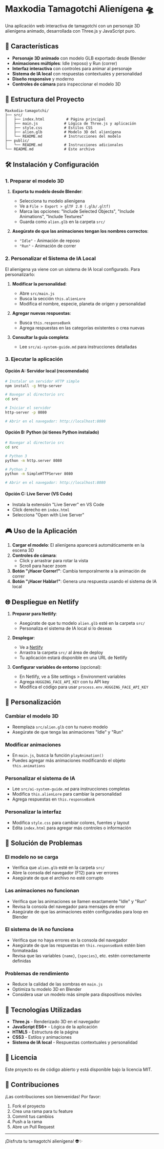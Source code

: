 # Maxkodia Tamagotchi Alienígena 🛸

Una aplicación web interactiva de tamagotchi con un personaje 3D alienígena animado, desarrollada con Three.js y JavaScript puro.

## 🚀 Características

- **Personaje 3D animado** con modelo GLB exportado desde Blender
- **Animaciones múltiples**: Idle (reposo) y Run (correr)
- **Interfaz interactiva** con controles para animar al personaje
- **Sistema de IA local** con respuestas contextuales y personalidad
- **Diseño responsive** y moderno
- **Controles de cámara** para inspeccionar el modelo 3D

## 📁 Estructura del Proyecto

```
Maxkodia-tamagotchi/
├── src/
│   ├── index.html          # Página principal
│   ├── main.js            # Lógica de Three.js y aplicación
│   ├── style.css          # Estilos CSS
│   ├── alien.glb          # Modelo 3D del alienígena
│   └── README.md          # Instrucciones del modelo
├── public/
│   └── README.md          # Instrucciones adicionales
└── README.md              # Este archivo
```

## 🛠️ Instalación y Configuración

### 1. Preparar el modelo 3D

1. **Exporta tu modelo desde Blender**:
   - Selecciona tu modelo alienígena
   - Ve a `File > Export > glTF 2.0 (.glb/.gltf)`
   - Marca las opciones: "Include Selected Objects", "Include Animations", "Include Textures"
   - Guarda como `alien.glb` en la carpeta `src/`

2. **Asegúrate de que las animaciones tengan los nombres correctos**:
   - `"Idle"` - Animación de reposo
   - `"Run"` - Animación de correr

### 2. Personalizar el Sistema de IA Local

El alienígena ya viene con un sistema de IA local configurado. Para personalizarlo:

1. **Modificar la personalidad**:
   - Abre `src/main.js`
   - Busca la sección `this.alienLore`
   - Modifica el nombre, especie, planeta de origen y personalidad

2. **Agregar nuevas respuestas**:
   - Busca `this.responseBank`
   - Agrega respuestas en las categorías existentes o crea nuevas

3. **Consultar la guía completa**:
   - Lee `src/ai-system-guide.md` para instrucciones detalladas

### 3. Ejecutar la aplicación

#### Opción A: Servidor local (recomendado)
```bash
# Instalar un servidor HTTP simple
npm install -g http-server

# Navegar al directorio src
cd src

# Iniciar el servidor
http-server -p 8080

# Abrir en el navegador: http://localhost:8080
```

#### Opción B: Python (si tienes Python instalado)
```bash
# Navegar al directorio src
cd src

# Python 3
python -m http.server 8080

# Python 2
python -m SimpleHTTPServer 8080

# Abrir en el navegador: http://localhost:8080
```

#### Opción C: Live Server (VS Code)
- Instala la extensión "Live Server" en VS Code
- Click derecho en `index.html`
- Selecciona "Open with Live Server"

## 🎮 Uso de la Aplicación

1. **Cargar el modelo**: El alienígena aparecerá automáticamente en la escena 3D
2. **Controles de cámara**: 
   - Click y arrastrar para rotar la vista
   - Scroll para hacer zoom
3. **Botón "¡Hacer Correr!"**: Cambia temporalmente a la animación de correr
4. **Botón "¡Hacer Hablar!"**: Genera una respuesta usando el sistema de IA local

## 🌐 Despliegue en Netlify

1. **Preparar para Netlify**:
   - Asegúrate de que tu modelo `alien.glb` esté en la carpeta `src/`
   - Personaliza el sistema de IA local si lo deseas

2. **Desplegar**:
   - Ve a [Netlify](https://netlify.com)
   - Arrastra la carpeta `src/` al área de deploy
   - Tu aplicación estará disponible en una URL de Netlify

3. **Configurar variables de entorno** (opcional):
   - En Netlify, ve a Site settings > Environment variables
   - Agrega `HUGGING_FACE_API_KEY` con tu API key
   - Modifica el código para usar `process.env.HUGGING_FACE_API_KEY`

## 🔧 Personalización

### Cambiar el modelo 3D
- Reemplaza `src/alien.glb` con tu nuevo modelo
- Asegúrate de que tenga las animaciones "Idle" y "Run"

### Modificar animaciones
- En `main.js`, busca la función `playAnimation()`
- Puedes agregar más animaciones modificando el objeto `this.animations`

### Personalizar el sistema de IA
- Lee `src/ai-system-guide.md` para instrucciones completas
- Modifica `this.alienLore` para cambiar la personalidad
- Agrega respuestas en `this.responseBank`

### Personalizar la interfaz
- Modifica `style.css` para cambiar colores, fuentes y layout
- Edita `index.html` para agregar más controles o información

## 🐛 Solución de Problemas

### El modelo no se carga
- Verifica que `alien.glb` esté en la carpeta `src/`
- Abre la consola del navegador (F12) para ver errores
- Asegúrate de que el archivo no esté corrupto

### Las animaciones no funcionan
- Verifica que las animaciones se llamen exactamente "Idle" y "Run"
- Revisa la consola del navegador para mensajes de error
- Asegúrate de que las animaciones estén configuradas para loop en Blender

### El sistema de IA no funciona
- Verifica que no haya errores en la consola del navegador
- Asegúrate de que las respuestas en `this.responseBank` estén bien formateadas
- Revisa que las variables `{name}`, `{species}`, etc. estén correctamente definidas

### Problemas de rendimiento
- Reduce la calidad de las sombras en `main.js`
- Optimiza tu modelo 3D en Blender
- Considera usar un modelo más simple para dispositivos móviles

## 📝 Tecnologías Utilizadas

- **Three.js** - Renderizado 3D en el navegador
- **JavaScript ES6+** - Lógica de la aplicación
- **HTML5** - Estructura de la página
- **CSS3** - Estilos y animaciones
- **Sistema de IA local** - Respuestas contextuales y personalidad

## 📄 Licencia

Este proyecto es de código abierto y está disponible bajo la licencia MIT.

## 🤝 Contribuciones

¡Las contribuciones son bienvenidas! Por favor:
1. Fork el proyecto
2. Crea una rama para tu feature
3. Commit tus cambios
4. Push a la rama
5. Abre un Pull Request

---

¡Disfruta tu tamagotchi alienígena! 👽✨ 